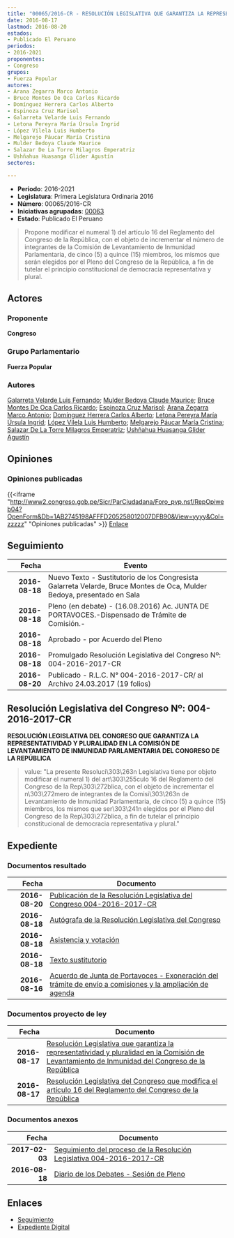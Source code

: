 ```yaml
---
title: "00065/2016-CR - RESOLUCIÓN LEGISLATIVA QUE GARANTIZA LA REPRESENTATIVIDAD Y PLURALIDAD EN LA COMISIÓN DE LEVANTAMIENTO DE INMUNIDAD DEL CONGRESO DE LA REPÚBLICA"
date: 2016-08-17
lastmod: 2016-08-20
estados:
- Publicado El Peruano
periodos:
- 2016-2021
proponentes:
- Congreso
grupos:
- Fuerza Popular
autores:
- Arana Zegarra Marco Antonio
- Bruce Montes De Oca Carlos Ricardo
- Domínguez Herrera Carlos Alberto
- Espinoza Cruz Marisol
- Galarreta Velarde Luis Fernando
- Letona Pereyra María Úrsula Ingrid
- López Vilela Luis Humberto
- Melgarejo Páucar María Cristina
- Mulder Bedoya Claude Maurice
- Salazar De La Torre Milagros Emperatriz
- Ushñahua Huasanga Glider Agustín
sectores:

---
```

- **Periodo**: 2016-2021
- **Legislatura**: Primera Legislatura Ordinaria 2016
- **Número**: 00065/2016-CR
- **Iniciativas agrupadas**: [00063](../../00000/00063)
- **Estado**: Publicado El Peruano

> Propone modificar el numeral 1) del artículo 16 del Reglamento del Congreso de la República, con el objeto de incrementar el número de integrantes de la Comisión de Levantamiento de Inmunidad Parlamentaria, de cinco (5) a quince (15) miembros, los mismos que serán elegidos por el Pleno del Congreso de la República, a fin de tutelar el principio constitucional de democracia representativa y plural.


## Actores

### Proponente

**Congreso**

### Grupo Parlamentario

**Fuerza Popular**

### Autores

[Galarreta Velarde Luis Fernando](mailto:mailto:lgalarreta@congreso.gob.pe); [Mulder Bedoya Claude Maurice](mailto:mailto:mmulder@congreso.gob.pe); [Bruce Montes De Oca Carlos Ricardo](mailto:mailto:cbruce@congreso.gob.pe); [Espinoza Cruz Marisol](mailto:mailto:mespinozac@congreso.gob.pe); [Arana Zegarra Marco Antonio](mailto:mailto:marana@congreso.gob.pe); [Domínguez Herrera Carlos Alberto](mailto:mailto:cdominguez@congreso.gob.pe); [Letona Pereyra María Úrsula Ingrid](mailto:mailto:mletona@congreso.gob.pe); [López Vilela Luis Humberto](mailto:mailto:llopezv@congreso.gob.pe); [Melgarejo Páucar María Cristina](mailto:mailto:mmelgarejo@congreso.gob.pe); [Salazar De La Torre Milagros Emperatriz](mailto:mailto:msalazard@congreso.gob.pe); [Ushñahua Huasanga Glider Agustín](mailto:mailto:gushnahua@congreso.gob.pe)

## Opiniones

### Opiniones publicadas

{{<iframe "http://www2.congreso.gob.pe/Sicr/ParCiudadana/Foro_pvp.nsf/RepOpiweb04?OpenForm&Db=1AB2745198AFFFD205258012007DFB90&View=yyyy&Col=zzzzz" "Opiniones publicadas" >}}
[Enlace](http://www2.congreso.gob.pe/Sicr/ParCiudadana/Foro_pvp.nsf/RepOpiweb04?OpenForm&Db=1AB2745198AFFFD205258012007DFB90&View=yyyy&Col=zzzzz)


## Seguimiento

| Fecha | Evento |
|------:|--------|
| **2016-08-18** | Nuevo Texto - Sustitutorio de los Congresista Galarreta Velarde, Bruce Montes de Oca, Mulder Bedoya, presentado en Sala |
| **2016-08-18** | Pleno (en debate) - (16.08.2016) Ac. JUNTA DE PORTAVOCES.-Dispensado de Trámite de Comisión.- |
| **2016-08-18** | Aprobado - por Acuerdo del Pleno |
| **2016-08-18** | Promulgado Resolución Legislativa del Congreso Nº: 004-2016-2017-CR |
| **2016-08-20** | Publicado - R.L.C. N° 004-2016-2017-CR/ al Archivo 24.03.2017 (19 folios) |

## Resolución Legislativa del Congreso Nº: 004-2016-2017-CR

**RESOLUCIÓN LEGISLATIVA DEL CONGRESO QUE GARANTIZA LA REPRESENTATIVIDAD Y PLURALIDAD EN LA COMISIÓN DE LEVANTAMIENTO DE INMUNIDAD PARLAMENTARIA DEL CONGRESO DE LA REPÚBLICA**

> value: "La presente Resoluci\303\263n Legislativa tiene por objeto modificar el numeral 1) del art\303\255culo 16 del Reglamento del Congreso de la Rep\303\272blica, con el objeto de incrementar el n\303\272mero de integrantes de la Comisi\303\263n de Levantamiento de Inmunidad Parlamentaria, de cinco (5) a quince (15) miembros, los mismos que ser\303\241n elegidos por el Pleno del Congreso de la Rep\303\272blica, a fin de tutelar el principio constitucional de democracia representativa y plural."


## Expediente

### Documentos resultado

| Fecha | Documento |
|------:|-----------|
| **2016-08-20** | [Publicación de la Resolución Legislativa del Congreso 004-2016-2017-CR](http://www.leyes.congreso.gob.pe/Documentos/2016_2021/Resolucion_Legislativa_del_Congreso/RLC-004-2016-2017-CR.pdf) |
| **2016-08-18** | [Autógrafa de la Resolución Legislativa del Congreso](http://www.leyes.congreso.gob.pe/Documentos/2016_2021/Autografas/Resolucion_Legislativa_del_Congreso/AU0006320160818.pdf) |
| **2016-08-18** | [Asistencia y votación](http://www.leyes.congreso.gob.pe/Documentos/2016_2021/Asistencia_y_Votacion/Proyectos_de_Ley/AV0006320160818..pdf) |
| **2016-08-18** | [Texto sustitutorio](http://www.leyes.congreso.gob.pe/Documentos/2016_2021/Texto_Sustitutorio/Proyectos_de_Ley/TS0006320160818.pdf) |
| **2016-08-16** | [Acuerdo de Junta de Portavoces - Exoneración del trámite de envío a comisiones y la ampliación de agenda](http://www.leyes.congreso.gob.pe/Documentos/2016_2021/Acuerdos/Junta_Portavoces/AJP0006320160816.pdf) |

### Documentos proyecto de ley

| Fecha | Documento |
|------:|-----------|
| **2016-08-17** | [Resolución Legislativa que garantiza la representatividad y pluralidad en la Comisión de Levantamiento de Inmunidad del Congreso de la República](http://www.leyes.congreso.gob.pe/Documentos/2016_2021/Proyectos_de_Ley_y_de_Resoluciones_Legislativas/PL00065_20160817.pdf) |
| **2016-08-17** | [Resolución Legislativa del Congreso que modifica el artículo 16 del Reglamento del Congreso de la República](http://www.leyes.congreso.gob.pe/Documentos/2016_2021/Proyectos_de_Ley_y_de_Resoluciones_Legislativas/PL00063_20160817.pdf) |

### Documentos anexos

| Fecha | Documento |
|------:|-----------|
| **2017-02-03** | [Seguimiento del proceso de la Resolución Legislativa 004-2016-2017-CR](http://www2.congreso.gob.pe/Sicr/TraDocEstProc/contdoc03_2011.nsf/Docpub/2B1090B8216C7691052580BC0067F054/$FILE/00063PL20170203.pdf) |
| **2016-08-18** | [Diario de los Debates - Sesión de Pleno](http://www2.congreso.gob.pe/Sicr/DiarioDebates/Publicad.nsf/SesionesPleno/05256D6E0073DFE905258014006200BD/$FILE/PLO-2016-5.pdf) |

## Enlaces

- [Seguimiento](http://www2.congreso.gob.pe/Sicr/TraDocEstProc/CLProLey2016.nsf/f7fff46988ca05b1052578e100829cc7/54d5cd1dcd34dee805258012007b2d23?OpenDocument)
- [Expediente Digital](http://www2.congreso.gob.pe/Sicr/TraDocEstProc/Expvirt_2011.nsf/visbusqptramdoc1621/00065?opendocument)

